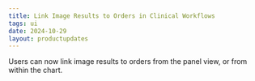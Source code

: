 ```yaml
---
title: Link Image Results to Orders in Clinical Workflows
tags: ui
date: 2024-10-29
layout: productupdates
---
```

Users can now link image results to orders from the panel view, or from within the chart. 
